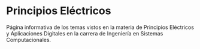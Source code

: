 # Principios Eléctricos
Página informativa de los temas vistos en la materia de Principios Eléctricos y Aplicaciones Digitales en la carrera de Ingeniería en Sistemas Computacionales.
